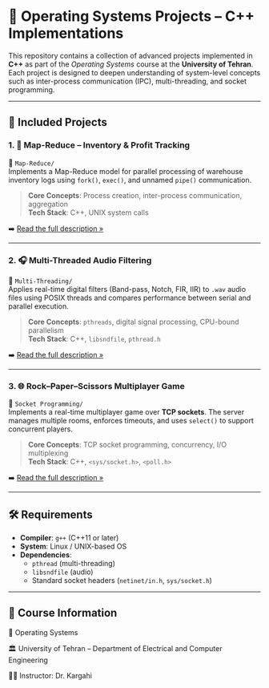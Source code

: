 # 🧠 Operating Systems Projects – C++ Implementations

This repository contains a collection of advanced projects implemented in **C++** as part of the *Operating Systems* course at the **University of Tehran**. Each project is designed to deepen understanding of system-level concepts such as inter-process communication (IPC), multi-threading, and socket programming.

---

## 🧩 Included Projects

### 1. 🔄 Map-Reduce – Inventory & Profit Tracking  
📂 `Map-Reduce/`  
Implements a Map-Reduce model for parallel processing of warehouse inventory logs using `fork()`, `exec()`, and unnamed `pipe()` communication.

> **Core Concepts**: Process creation, inter-process communication, aggregation  
> **Tech Stack**: C++, UNIX system calls  

➡️ [Read the full description »](./Map-Reduce/README.md)

---

### 2. 🎧 Multi-Threaded Audio Filtering  
📂 `Multi-Threading/`  
Applies real-time digital filters (Band-pass, Notch, FIR, IIR) to `.wav` audio files using POSIX threads and compares performance between serial and parallel execution.

> **Core Concepts**: `pthreads`, digital signal processing, CPU-bound parallelism  
> **Tech Stack**: C++, `libsndfile`, `pthread.h`  

➡️ [Read the full description »](./Multi-Threading/README.md)

---

### 3. 🌐 Rock–Paper–Scissors Multiplayer Game  
📂 `Socket Programming/`  
Implements a real-time multiplayer game over **TCP sockets**. The server manages multiple rooms, enforces timeouts, and uses `select()` to support concurrent players.

> **Core Concepts**: TCP socket programming, concurrency, I/O multiplexing  
> **Tech Stack**: C++, `<sys/socket.h>`, `<poll.h>`  

➡️ [Read the full description »](./Socket%20Programming/README.md)

---

## 🛠️ Requirements

- **Compiler**: `g++` (C++11 or later)
- **System**: Linux / UNIX-based OS
- **Dependencies**:
  - `pthread` (multi-threading)
  - `libsndfile` (audio)
  - Standard socket headers (`netinet/in.h`, `sys/socket.h`)

---

## 📌 Course Information

🧾 Operating Systems

🏛️ University of Tehran – Department of Electrical and Computer Engineering

👨‍🏫 Instructor: Dr. Kargahi

